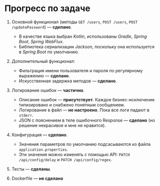 Прогресс по задаче
==================

  1. Основной функционал (методы `GET /users`, `POST /users`, `POST /updatePassword`) — **сделано**.

      * В качестве языка выбран *Kotlin*, использованы *Gradle*, *Spring Boot*, *Spring WebFlux*.
      * Библиотека сериализации *Jackson*, поскольку она используется в *Spring Boot* по умолчанию.
    
  2. Дополнительный функционал:

      * Фильтрация имени пользователя и пароля по регулярному выражению — **сделано**.
      * Искусственная задержка методов — **сделано**.
    
  3. Логирование ошибок — **частично**.

      * Описание ошибок — **присутствует**. Каждое бизнес-исключение типизировано и снабжено понятным сообщением.
      * Логирование в файл — **не настроено**. Пока все логи падают в `stderr`.
      * JSON с пояснением в теле ошибочного Response — **сделано** (но решение некрасивое и мне не нравится).
    
  4. Конфигурация — **сделано**.

      * Значения параметров по умолчанию подсасываются из файла `application.properties`.
      * Эти значения можно изменять с помощью API: `PATCH /api/config/delay` и `PATCH /api/config/regex`.

  5. Тесты — **сделаны**.

  6. Dockerfile — **не сделано**
